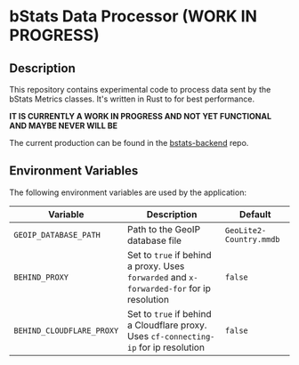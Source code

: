 # bStats Data Processor (WORK IN PROGRESS)

## Description

This repository contains experimental code to process data sent by the bStats
Metrics classes. It's written in Rust to for best performance.

**IT IS CURRENTLY A WORK IN PROGRESS AND NOT YET FUNCTIONAL AND MAYBE NEVER WILL
BE**

The current production can be found in the [bstats-backend] repo.

## Environment Variables

The following environment variables are used by the application:

| Variable                  | Description                                                                               | Default                 |
| ------------------------- | ----------------------------------------------------------------------------------------- | ----------------------- |
| `GEOIP_DATABASE_PATH`     | Path to the GeoIP database file                                                           | `GeoLite2-Country.mmdb` |
| `BEHIND_PROXY`            | Set to `true` if behind a proxy. Uses `forwarded` and `x-forwarded-for` for ip resolution | `false`                 |
| `BEHIND_CLOUDFLARE_PROXY` | Set to `true` if behind a Cloudflare proxy. Uses `cf-connecting-ip` for ip resolution     | `false`                 |

[bstats-backend]: https://github.com/Bastian/bstats-backend
